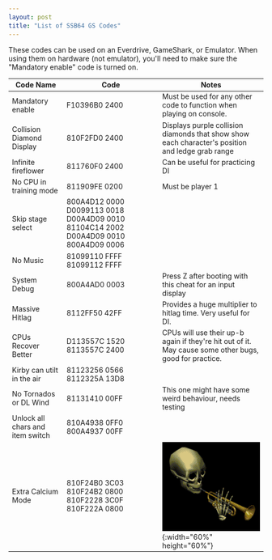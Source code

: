 ```yaml
---
layout: post
title: "List of SSB64 GS Codes"
---
```


These codes can be used on an Everdrive, GameShark, or Emulator. When using them on hardware (not emulator), you'll need to make sure the "Mandatory enable" code is turned on.

| Code Name                        |             Code                                                                    | Notes                                                                                                  |
|----------------------------------|-------------------------------------------------------------------------------------|--------------------------------------------------------------------------------------------------------|
| Mandatory enable                 | F10396B0 2400                                                                       | Must be used for any other code to function when playing on console.                                   |
| Collision Diamond Display        | 810F2FD0 2400                                                                       | Displays purple collision diamonds that show show each character's position and ledge grab range       |
| Infinite fireflower              | 811760F0 2400                                                                       | Can be useful for practicing DI                                                                        |
| No CPU in training mode          | 811909FE 0200                                                                       | Must be player 1                                                                                       |
| Skip stage select                | 800A4D12 0000 D0099113 0018 D00A4D09 0010 81104C14 2002 D00A4D09 0010 800A4D09 0006 |                                                                                                        |
| No Music                         | 81099110 FFFF 81099112 FFFF                                                         |                                                                                                        |
| System Debug                     | 800A4AD0 0003                                                                       | Press Z after booting with this cheat for an input display                                             |
| Massive Hitlag                   | 8112FF50 42FF                                                                       | Provides a huge multiplier to hitlag time. Very useful for DI.                                         |
| CPUs Recover Better              | D113557C 1520 8113557C 2400                                                         | CPUs will use their up-b again if they're hit out of it. May cause some other bugs, good for practice. |
| Kirby can utilt in the air       | 81123256 0566 8112325A 13D8                                                         |                                                                                                        |
| No Tornados or DL Wind           | 81131410 00FF                                                                       | This one might have some weird behaviour, needs testing                                                |
| Unlock all chars and item switch | 810A4938 0FF0 800A4937 00FF                                                         |                                                                                                        |
| Extra Calcium Mode               | 810F24B0 3C03 810F24B2 0800 810F2228 3C0F 810F222A 0800                             | ![doot](/guides/img/doot.jpg){:width="60%" height="60%"}
